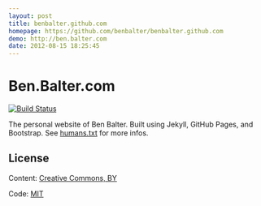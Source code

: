 ```yaml
---
layout: post
title: benbalter.github.com
homepage: https://github.com/benbalter/benbalter.github.com
demo: http://ben.balter.com
date: 2012-08-15 18:25:45
---
```

# Ben.Balter.com

[![Build Status](https://travis-ci.org/benbalter/benbalter.github.com.png?branch=master)](https://travis-ci.org/benbalter/benbalter.github.com)

The personal website of Ben Balter. Built using Jekyll, GitHub Pages, and Bootstrap. See [humans.txt](http://ben.balter.com/humans.txt) for more infos.

## License

Content: [Creative Commons, BY](http://creativecommons.org/licenses/by/3.0/)

Code: [MIT](http://opensource.org/licenses/mit-license.php)


